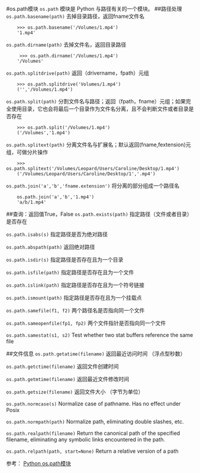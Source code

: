 #os.path模块
`os.path` 模块是 Python 与路径有关的一个模块。
##路径处理
`os.path.basename(path)` 去掉目录路径，返回fname文件名

        >>> os.path.basename('/Volumes/1.mp4')  
        '1.mp4'

`os.path.dirname(path)` 去掉文件名，返回目录路径

         >>> os.path.dirname('/Volumes/1.mp4')   
        '/Volumes'

`os.path.splitdrive(path)` 返回（drivername，fpath）元组

        >>> os.path.splitdrive('Volumes/1.mp4')   
        ('','/Volumes/1.mp4')

`os.path.split(path)` 分割文件名与路径；返回（fpath，fname）元组；如果完全使用目录，它也会将最后一个目录作为文件名分离，且不会判断文件或者目录是否存在

        >>> os.path.split('/Volumes/1.mp4')    
        ('/Volumes','1.mp4')

`os.path.splitext(path)` 分离文件名与扩展名；默认返回(fname,fextension)元组，可做分片操作

        >>> os.path.splitext('/Volumes/Leopard/Users/Caroline/Desktop/1.mp4')
        ('/Volumes/Leopard/Users/Caroline/Desktop/1','.mp4')

`os.path.join('a','b','fname.extension')` 将分离的部分组成一个路径名

        os.path.join('a','b','1.mp4')
        'a/b/1.mp4'
##查询：返回值True，False
`os.path.exists(path)` 指定路径（文件或者目录）是否存在

`os.path.isabs(s)` 指定路径是否为绝对路径

`os.path.abspath(path)` 返回绝对路径

`os.path.isdir(s)` 指定路径是否存在且为一个目录

`os.path.isfile(path)` 指定路径是否存在且为一个文件

`os.path.islink(path)` 指定路径是否存在且为一个符号链接

`os.path.ismount(path)` 指定路径是否存在且为一个挂载点 

`os.path.samefile(f1, f2)` 两个路径名是否指向同一个文件

`os.path.sameopenfile(fp1, fp2)`  两个文件指针是否指向同一个文件

`os.path.samestat(s1, s2)` Test whether two stat buffers reference the same file
  
##文件信息
`os.path.getatime(filename)` 返回最近访问时间  （浮点型秒数）

`os.path.getctime(filename)` 返回文件创建时间

`os.path.getmtime(filename)` 返回最近文件修改时间

`os.path.getsize(filename)` 返回文件大小 （字节为单位）

`os.path.normcase(s)` Normalize case of pathname.  Has no effect under Posix

`os.path.normpath(path)` Normalize path, eliminating double slashes, etc.

`os.path.realpath(filename)` Return the canonical path of the specified filename, eliminating any symbolic links encountered in the path.

`os.path.relpath(path, start=None)` Return a relative version of a path

参考：
[Python os.path模块](http://my.oschina.net/cuffica/blog/33494)

